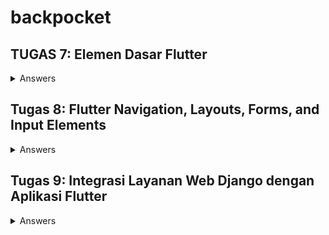 # backpocket

## TUGAS 7: Elemen Dasar Flutter
<details>
<summary>Answers</summary> 
   
### 1. Apa perbedaan utama antara stateless dan stateful widget dalam konteks pengembangan aplikasi Flutter?
   Stateless widget tidak pernah berubah sehingga tidak bergantung pada apapun selain informasi tentang konfigurasinya; Contohnya adalah **Icon**, **IconButton**, dan **Text**

   Stateful widget bersifat dinamis karena dapat mengubah wujudnya setelah dipicu oleh _events_ yang dilakukan oleh user atau saat menerima data; Contohnya adalah **Checkbox**, **Radio**, **Slider**,         **InkWell**, **Form**,dan **TextField**
   
   
### 2. Sebutkan seluruh widget yang kamu gunakan untuk menyelesaikan tugas ini dan jelaskan fungsinya masing-masing.
   - MyApp (Class)
    Sebuah StatelessWidget yang merupakan root (akar) dari aplikasi. Ini adalah widget yang pertama kali dijalankan saat aplikasi dimulai. Widget ini digunakan untuk mengonfigurasi aplikasi, mengatur        tema serta halaman utama, dan merupakan widget yang paling awal dijalankan saat aplikasi di-run.

  - MaterialApp (Widget)
    Widget yang mengonfigurasi aplikasi Flutter dengan berbagai pengaturan. Contohnya untuk mengatur judul aplikasi, tema, dan halaman utama.
  
  - theme (ThemeData)
    Properti yang mengatur tema visual aplikasi, termasuk palet warna, tampilan, dan gaya.
  
  - colorScheme (ColorScheme)
    Properti yang mengatur palet warna untuk tema aplikasi
  
  - home (Widget)
    Properti yang mengatur halaman utama (root) aplikasi, yaitu MyHomePage.
  
  - MyHomePage (Class)
    StatelessWidget yang menjadi halaman utama home page aplikasi
  
  - Scaffold (Widget)
    Widget yang mengatur struktur dasar halaman.
  
  - AppBar (Widget)
    Widget yang menampilkan bar di lokasi paling atas halaman dengan judul 'backpocket'
  
  - SingleChildScrollView (Widget)
    Sebuah wrapper yang memungkinkan kontennya dapat digulir. Ini berguna saat ada konten yang lebih panjang dari layar.
  
  - Padding (Widget)
    Digunakan untuk menambahkan padding di sekitar konten widget lain
  
  - Column (Widget)
    Digunakan untuk menampilkan widget-child secara vertikal
  
  - Text (Widget)
    Widget untuk menampilkan teks
  
  - GridView.count (Widget)
    Widget untuk menampilkan grid layout dengan jumlah kolom yang tetap. Digunakan untuk menampilkan daftar item toko.
  
  - ShopCard (Class)
    StatelessWidget yang berwujud dan berfungsi sebagai tombol untuk diklik
  
  - Material (Widget)
    mengatur warna latar belakang.
  
  - InkWell (Widget)
    membuat area yang memperbolehkan user untuk mengeklik kartu dan menampilkan pesan Snackbar.
  
  - Icon (Widget)
    menampilkan ikon pada kartu toko.
  
  - SnackBar (Widget)
    menampilkan pesan sementara (biasanya notifikasi) di bagian bawah layar ketika user mengklik item toko.
   
### 3. Jelaskan bagaimana cara kamu mengimplementasikan checklist di atas secara step-by-step (bukan hanya sekadar mengikuti tutorial)
   **+ BONUS**
   1. install Flutter untuk windows dari cmd di direktori yang mau ditempatkan oleh folder proyek
   2. masuk ke direktori proyek dan create project flutter
   3. buat file baru menu.dart dalam direktori backpocket/lib untuk membuat menu utama pada aplikasi
   4. buat class MyHomePage dan class MyHomePageState pada file menu.dart
   5. import menu.dart ke main.dart
   6. ubah menu.dart dari stateful menjadi stateless
   7. Tambah list yang berisi ShopItem agar dapat menampilkan tombol-tombol di home
   8. Set Scaffold agar format tombol dapat di-scroll, memiliki padding, dan di-set menjadi gridView
   9. buat widget stateless bernama ShopCard untuk menampilkan card dengan atribut name, icon, dan color (agar tiap ShopCard mempunyai warna yang berbeda)
```dart
class ShopItem {
  final String name;
  final IconData icon;
  final Color color;

  ShopItem(this.name, this.icon, this.color);
}
```
   10. Tambahkan argumen warna untuk masing-masing ShopCard
```dart
  final List<ShopItem> items = [
    ShopItem("View Items", Icons.checklist, (Colors.green[200])!),
    ShopItem("Add Item", Icons.add_shopping_cart, (Colors.orange[100])!),
    ShopItem("Logout", Icons.logout, (Colors.red[300])!),
  ];
```
   12. push kode ke repositori github
</details>

## Tugas 8: Flutter Navigation, Layouts, Forms, and Input Elements
<details>
<summary>Answers</summary>

### 1. Jelaskan perbedaan antara Navigator.push() dan Navigator.pushReplacement(), disertai dengan contoh mengenai penggunaan kedua metode tersebut yang tepat!
   `Navigator.push()` dan `Navigator.pushReplacement()` adalah fungsi-fungsi yang digunakkan untuk menavigasi melalui berbagai _screens_ dalam Flutter.
   
   `Navigator.push()` **menambah** _route_ baru ke atas kumpulan stack _routes_ yang sudah diatur oleh Navigator. 
   Berarti pengguna dapat menekan tombol _**back**_ untuk menutup _screen_ yang baru saja ditambah dan menuju kembali  ke _screen_ sebelumnya.
   Contoh dari penggunaan Navigator.push() adalah saat ingin menampilkan sebuah halaman _details_ mengenai sebuah _item_ dari sebuah halaman daftar _item_.

   `Navigator.pushReplacement()` **mengganti** (berarti menutup _route_ yang berada di paling atas stack dan menambah _route_ yang baru). 
   Berarti menekan tombol _**back**_ tidak dapat mengembalikan user ke halaman sebelum _screen_ yang baru karena sudah digantikkan.
   Contoh dari penggunaan Navigator.pushReplacement() adalah saat ingin menavigasi ke _screen_ baru yang tidak ada kaitan sama sekali dengan _screen_ saat ini; seperti saat User telah berhasil ter-         autentikasi dan akan diredirect ke halaman utama (User tidak dapat balik ke halaman Login lagi karena sudah tidak relevan).
   
### 2. Jelaskan masing-masing layout widget pada Flutter dan konteks penggunaannya masing-masing!

   **Container:**                  mengatur tampilan widget lainnya; Cth: padding, margin, dan background color.
   **Center:**                     menempatkan widget lainnya di tengah layar.
   **Align:**                      menempatkan widget lainnya pada posisi yang ditentukan.
   **FractionallySizedBox:**       menentukan ukuran widget anak sebagai fraksi dari ruang yang tersedia.
   **AspectRatio:**                menentukan aspek rasio widget _children_ _widgets_.      
   **Stack:**                      menumpuk widget anak di atas satu sama lain.
   **Flow:**                       menempatkan widget anak dalam bentuk aliran.
   **Wrap:**                       menempatkan widget anak dalam bentuk wrapping.

### 3. Sebutkan apa saja elemen input pada form yang kamu pakai pada tugas kali ini dan jelaskan mengapa kamu menggunakan elemen input tersebut!
   a. `TextFormField Name`:  Untuk tempat input **nama** item dengan tipe data String dari pengguna.
   
   b. `TextFormField Price`: Untuk tempat input **harga** item dengan tipe data int dari pengguna.
   
   c. `TextFormField Quantity`: Untuk tempat input **jumlah** item dengan tipe data int dari pengguna.
   
   d. `TextFormField "Description`: Untuk tempat input **deskripsi** item dengan tipe data String dari pengguna.
   
### 4. Bagaimana penerapan clean architecture pada aplikasi Flutter?
   Clean architecture adalah _blueprint_ untuk sistem modular, yang mengikuti prinsip desain _separation of concerns_. 
   gaya arsitektur ini berfokus pada **pembagian perangkat lunak ke dalam beberapa lapisan**, untuk menyederhanakan pengembangan dan pemeliharaan. 

   #### Separation of Concerns
   - **Do one thing:** Sebuah fungsi harus melakukan satu hal saja dan melakukannya dengan baik.
   - **Prinsip Tanggung Jawab Tunggal:** Sebuah metode/kelas/komponen harus memiliki satu alasan untuk berubah.
   - **Injeksi Ketergantungan:** Sebisa mungkin, ketergantungan kelas harus disediakan oleh objek di luar kelas.
   - **Arsitektur Kode**: yaitu _Clean architecture_.

<p align="center">
   <image src= "https://github.com/sorfeb/backpocket/assets/112263712/46b902bb-daa1-4fcc-8d36-4d3387fc45bf">
</p>

   #### Layers
   ##### a. **Feature Layer** - lapisan presentasi aplikasi
   lapisan ini merupakan lapisan yang paling bergantung pada framework, karena berisi UI dan penangan peristiwa UI yang menggunakan widget untuk menampilkan tampilan.
   Widget ini dikontrol oleh state menggunakan berbagai pola desain manajemen state yang digunakan dalam Flutter.
   
   - Halaman: Ini adalah halaman-halaman aplikasi kita.
   - Manajemen State: BLoC, Penyedia, GetX, dll.
   - Widget: Widget spesifik lainnya yang dibutuhkan oleh halaman kami.
   
   ##### b. **Domain Layer** - bagian paling dalam dari lapisan (tidak ada ketergantungan dengan lapisan lain) dan berisi Entitas, Kasus Penggunaan & Antarmuka Repositori.
   ditulis murni dalam Dart tanpa elemen Flutter. Alasannya adalah bahwa domain seharusnya hanya berkaitan dengan logika bisnis aplikasi. Hal ini juga memungkinkan migrasi yang mudah antar platform, 
   jika ada masalah yang muncul.
   
   - Kasus Penggunaan: Aturan-aturan bisnis khusus aplikasi
   - Entitas: Objek bisnis dari aplikasi
   - Repositori: Kelas abstrak yang mendefinisikan fungsionalitas yang diharapkan dari lapisan luar
   
   ##### c. **Data Layer**  - lapisan data aplikasi
   Modul Data, yang merupakan bagian dari lapisan terluar, bertanggung jawab untuk pengambilan data. Ini bisa dalam bentuk panggilan API ke server dan/atau basis data lokal. Modul ini juga berisi 
   implementasi repositori.
   
   - Repositori: Implementasi aktual dari repositori di lapisan Domain. Repositori bertanggung jawab untuk mengoordinasikan data dari berbagai Sumber Data.
   - Model DTO: Representasi struktur JSON yang memungkinkan kita untuk berinteraksi dengan sumber data.
   - Sumber Data: Terdiri dari Sumber Data jarak jauh dan lokal. Sumber Data jarak jauh akan melakukan permintaan HTTP pada API. Sedangkan Data Source lokal akan menyimpan data dalam cache atau 
     persist.
   - Pemeta (Mapper): Memetakan objek Entity ke Model dan sebaliknya.
   
   ##### d. **Resources and Shared Library** - dapat diakses oleh semua lapisan lainnya:
   - Sumber daya: Berisi aset (gambar, font, warna, dll), dan konfigurasi lainnya.
   - Pustaka Bersama: Berisi komponen yang dapat digunakan kembali, fungsi (navigasi, jaringan, dll), dan pustaka pihak ketiga.

   _source:_ [An Introduction to Flutter Clean Architecture](https://medium.com/ruangguru/an-introduction-to-flutter-clean-architecture-ae00154001b0)
   
### 5. Jelaskan bagaimana cara kamu mengimplementasikan checklist di atas secara step-by-step! (bukan hanya sekadar mengikuti tutorial)
   **+ BONUS**
   1. Organisir files-files dalam direktori `lib` agar rapi dengan menambahkan folder `screens` dan `widgets`.
   2. `screens` berisi `menu.dart`.
   3. `widgets` berisi `shop_card.dart` dan `left_drawer.dart`.
   4. Buat file baru bernama `itemslist_form.dart` dan isi dengan kode untuk form mendaftar item baru dan juga tambahkan list untuk menampung item yang baru ditambahkan dengan nama `formAddedItems`.
   ```dart
import 'package:flutter/material.dart';
import 'package:backpocket/widgets/left_drawer.dart';
import 'package:backpocket/widgets/item_card.dart';

List<RegisteredItem> formAddedItems = [];

class ShopFormPage extends StatefulWidget {
    const ShopFormPage({super.key});

    @override
    State<ShopFormPage> createState() => _ShopFormPageState();
}

class _ShopFormPageState extends State<ShopFormPage> {
    final _formKey = GlobalKey<FormState>();
    String _name = "";
    int _price = 0;
    int _quantity = 0;
    String _description = "";

    @override
    Widget build(BuildContext context) {
        return Scaffold(
          appBar: AppBar(
            title: const Center(
              child: Text(
                'Add New Item',
              ),
            ),
            backgroundColor: Colors.indigo,
            foregroundColor: Colors.white,
          ),
          drawer: const LeftDrawer(),
          body: Form(
            key: _formKey,
            child: SingleChildScrollView(
              child: Column(
                    crossAxisAlignment: CrossAxisAlignment.start,
                    children: [
                      Padding(
                        padding: const EdgeInsets.all(8.0),
                        child: TextFormField(
                          decoration: InputDecoration(
                            hintText: "Nama Produk",
                            labelText: "Nama Produk",
                            border: OutlineInputBorder(
                              borderRadius: BorderRadius.circular(5.0),
                            ),
                          ),
                          onChanged: (String? value) {
                            setState(() {
                              _name = value!;
                            });
                          },
                          validator: (String? value) {
                            if (value == null || value.isEmpty) {
                              return "Nama tidak boleh kosong!";
                            }
                            return null;
                          },
                        ),
                      ),

                      Padding(
                        padding: const EdgeInsets.all(8.0),
                        child: TextFormField(
                          decoration: InputDecoration(
                            hintText: "Harga",
                            labelText: "Harga",
                            border: OutlineInputBorder(
                              borderRadius: BorderRadius.circular(5.0),
                            ),
                          ),
                          onChanged: (String? value) {
                            setState(() {
                              _price = int.parse(value!);
                            });
                          },
                          validator: (String? value) {
                            if (value == null || value.isEmpty) {
                              return "Harga tidak boleh kosong!";
                            }
                            if (int.tryParse(value) == null) {
                              return "Harga harus berupa angka!";
                            }
                            return null;
                          },
                        ),
                      ),

                      Padding(
                        padding: const EdgeInsets.all(8.0),
                        child: TextFormField(
                          decoration: InputDecoration(
                            hintText: "Quantity",
                            labelText: "Quantity",
                            border: OutlineInputBorder(
                              borderRadius: BorderRadius.circular(5.0),
                            ),
                          ),
                          onChanged: (String? value) {
                            setState(() {
                              _quantity = int.parse(value!);
                            });
                          },
                          validator: (String? value) {
                            if (value == null || value.isEmpty) {
                              return "Quantity can't be 0!";
                            }
                            if (int.tryParse(value) == null) {
                              return "Quantity can't be 0!";
                            }
                            return null;
                          },
                        ),
                      ),

                      Padding(
                        padding: const EdgeInsets.all(8.0),
                        child: TextFormField(
                          decoration: InputDecoration(
                            hintText: "Deskripsi",
                            labelText: "Deskripsi",
                            border: OutlineInputBorder(
                              borderRadius: BorderRadius.circular(5.0),
                            ),
                          ),
                          onChanged: (String? value) {
                            setState(() {
                              _description = value!;
                            });
                          },
                          validator: (String? value) {
                            if (value == null || value.isEmpty) {
                              return "Deskripsi tidak boleh kosong!";
                            }
                            return null;
                          },
                        ),
                      ),

                      Align(
                        alignment: Alignment.bottomCenter,
                        child: Padding(
                          padding: const EdgeInsets.all(8.0),
                          child: ElevatedButton(
                            style: ButtonStyle(
                              backgroundColor:
                                  MaterialStateProperty.all(Colors.indigo),
                            ),
                            onPressed: () {
                              if (_formKey.currentState!.validate()) {
                                RegisteredItem newItem = RegisteredItem(
                                  _name, 
                                  _price, 
                                  _quantity,
                                  _description
                                );
                              formAddedItems.add(newItem);

                                showDialog(
                                  context: context,
                                  builder: (context) {
                                    return AlertDialog(
                                      title: const Text('Produk berhasil tersimpan'),
                                      content: SingleChildScrollView(
                                        child: Column(
                                          crossAxisAlignment:
                                              CrossAxisAlignment.start,
                                          children: [
                                            Text('Name: $_name'),
                                            Text('Price: $_price'),
                                            Text('Qty: $_quantity'),
                                            Text('Description: $_description'),
                                          ],
                                        ),
                                      ),
                                      actions: [
                                        TextButton(
                                          child: const Text('OK'),
                                          onPressed: () {
                                            Navigator.pop(context); // Close dialog
                                            Navigator.pop(context); //Close form page and return to Home
                                          },
                                        ),
                                      ],
                                    );
                                  },
                                );

                              }
                              _formKey.currentState!.reset();
                            },
                            child: const Text(
                              "Save",
                              style: TextStyle(color: Colors.white),
                            ),
                          ),
                        ),
                      ),

                    ] 
              ),
            ),
          ),
        );
    }
}
```
   6. Buat class baru bernama `RegisteredItem` untuk menampung atribut-atribut seperti nama dll. agar menjadi object yang dapat ditampilkan di halaman View Items
```dart
class RegisteredItem{
  final String name;
  final int price;
  final int quantity;
  final String description;

  RegisteredItem(this.name, this.price, this.quantity, this.description);
}
```
   7. Buat file baru bernama `itemslist_form.dart` untuk menampilkan seluruh Items yang pernah ditambahkan dari form `itemslist_form.dart`.
```dart
import 'package:flutter/material.dart';
import 'package:backpocket/widgets/left_drawer.dart';
import 'package:backpocket/widgets/item_card.dart';

List<RegisteredItem> formAddedItems = [];

class ShopFormPage extends StatefulWidget {
    const ShopFormPage({super.key});

    @override
    State<ShopFormPage> createState() => _ShopFormPageState();
}

class _ShopFormPageState extends State<ShopFormPage> {
    final _formKey = GlobalKey<FormState>();
    String _name = "";
    int _price = 0;
    int _quantity = 0;
    String _description = "";

    @override
    Widget build(BuildContext context) {
        return Scaffold(
          appBar: AppBar(
            title: const Center(
              child: Text(
                'Add New Item',
              ),
            ),
            backgroundColor: Colors.indigo,
            foregroundColor: Colors.white,
          ),
          drawer: const LeftDrawer(),
          body: Form(
            key: _formKey,
            child: SingleChildScrollView(
              child: Column(
                    crossAxisAlignment: CrossAxisAlignment.start,
                    children: [
                      Padding(
                        padding: const EdgeInsets.all(8.0),
                        child: TextFormField(
                          decoration: InputDecoration(
                            hintText: "Nama Produk",
                            labelText: "Nama Produk",
                            border: OutlineInputBorder(
                              borderRadius: BorderRadius.circular(5.0),
                            ),
                          ),
                          onChanged: (String? value) {
                            setState(() {
                              _name = value!;
                            });
                          },
                          validator: (String? value) {
                            if (value == null || value.isEmpty) {
                              return "Nama tidak boleh kosong!";
                            }
                            return null;
                          },
                        ),
                      ),

                      Padding(
                        padding: const EdgeInsets.all(8.0),
                        child: TextFormField(
                          decoration: InputDecoration(
                            hintText: "Harga",
                            labelText: "Harga",
                            border: OutlineInputBorder(
                              borderRadius: BorderRadius.circular(5.0),
                            ),
                          ),
                          onChanged: (String? value) {
                            setState(() {
                              _price = int.parse(value!);
                            });
                          },
                          validator: (String? value) {
                            if (value == null || value.isEmpty) {
                              return "Harga tidak boleh kosong!";
                            }
                            if (int.tryParse(value) == null) {
                              return "Harga harus berupa angka!";
                            }
                            return null;
                          },
                        ),
                      ),

                      Padding(
                        padding: const EdgeInsets.all(8.0),
                        child: TextFormField(
                          decoration: InputDecoration(
                            hintText: "Quantity",
                            labelText: "Quantity",
                            border: OutlineInputBorder(
                              borderRadius: BorderRadius.circular(5.0),
                            ),
                          ),
                          onChanged: (String? value) {
                            setState(() {
                              _quantity = int.parse(value!);
                            });
                          },
                          validator: (String? value) {
                            if (value == null || value.isEmpty) {
                              return "Quantity can't be 0!";
                            }
                            if (int.tryParse(value) == null) {
                              return "Quantity can't be 0!";
                            }
                            return null;
                          },
                        ),
                      ),

                      Padding(
                        padding: const EdgeInsets.all(8.0),
                        child: TextFormField(
                          decoration: InputDecoration(
                            hintText: "Deskripsi",
                            labelText: "Deskripsi",
                            border: OutlineInputBorder(
                              borderRadius: BorderRadius.circular(5.0),
                            ),
                          ),
                          onChanged: (String? value) {
                            setState(() {
                              _description = value!;
                            });
                          },
                          validator: (String? value) {
                            if (value == null || value.isEmpty) {
                              return "Deskripsi tidak boleh kosong!";
                            }
                            return null;
                          },
                        ),
                      ),

                      Align(
                        alignment: Alignment.bottomCenter,
                        child: Padding(
                          padding: const EdgeInsets.all(8.0),
                          child: ElevatedButton(
                            style: ButtonStyle(
                              backgroundColor:
                                  MaterialStateProperty.all(Colors.indigo),
                            ),
                            onPressed: () {
                              if (_formKey.currentState!.validate()) {
                                RegisteredItem newItem = RegisteredItem(
                                  _name, 
                                  _price, 
                                  _quantity,
                                  _description
                                );
                              formAddedItems.add(newItem);

                                showDialog(
                                  context: context,
                                  builder: (context) {
                                    return AlertDialog(
                                      title: const Text('Produk berhasil tersimpan'),
                                      content: SingleChildScrollView(
                                        child: Column(
                                          crossAxisAlignment:
                                              CrossAxisAlignment.start,
                                          children: [
                                            Text('Name: $_name'),
                                            Text('Price: $_price'),
                                            Text('Qty: $_quantity'),
                                            Text('Description: $_description'),
                                          ],
                                        ),
                                      ),
                                      actions: [
                                        TextButton(
                                          child: const Text('OK'),
                                          onPressed: () {
                                            Navigator.pop(context); // Close dialog
                                            Navigator.pop(context); //Close form page and return to Home
                                          },
                                        ),
                                      ],
                                    );
                                  },
                                );

                              }
                              _formKey.currentState!.reset();
                            },
                            child: const Text(
                              "Save",
                              style: TextStyle(color: Colors.white),
                            ),
                          ),
                        ),
                      ),

                    ] 
              ),
            ),
          ),
        );
    }
}
```
   8. Jangan lupa untuk menambahkan argumen formAddedItems ke ShopCard "View Items"
```dart
            else if (item.name == "View Items") {
              Navigator.push(
                context,
                MaterialPageRoute(
                  builder: (context) => ItemsListPage(addedItems: formAddedItems))
              );
            }
```
</details>

## Tugas 9: Integrasi Layanan Web Django dengan Aplikasi Flutter
<details>
<summary>Answers</summary> 
 ### 1. Apakah bisa kita melakukan pengambilan data JSON tanpa membuat model terlebih dahulu? Jika iya, apakah hal tersebut lebih baik daripada membuat model sebelum melakukan pengambilan data JSON?
   Iya, pengambilan data JSON tanpa membuat model terlebih dahulu memungkinkan.
   Namun, **dianjurkan lebih baik membuat model** terlebih dahulu sebelum mengambil data JSON. Hal ini karena model dapat membuat definisi data menjadi lebih terstruktur dan memastikan apakah data tersebut valid. Tanpa model, 
   akan sulit untuk menangani error dan memastikan bahwa data digunakan dengan benar. (**Separation of Concerns**)

### 2. Jelaskan fungsi dari CookieRequest dan jelaskan mengapa instance CookieRequest perlu untuk dibagikan ke semua komponen di aplikasi Flutter.
   Dalam tugas ini, terdapat fitur login yang dapat menyimpan data-data user aplikasi tersebut yang hanya dapat diakses oleh masing-masing akun secara ekslusif. Cookie dapat menyimpan informasi login, pengaturan website, dan
   menyediakan konten yang lebih personal sehingga lebih gampang untuk memanajemen otentikasi pengguna dan penyimpanan data sesi user. CookieRequest dapat me_request_ data cookie dari web django agar widget flutter
   menampilkan data sesuai dengan data user pribadi  _item_ apa saja yang sudah ditambah.
    
### 3. Jelaskan mekanisme pengambilan data dari JSON hingga dapat ditampilkan pada Flutter.
   
    
### 6. Jelaskan mekanisme autentikasi dari input data akun pada Flutter ke Django hingga selesainya proses autentikasi oleh Django dan tampilnya menu pada Flutter.

### 7. Sebutkan seluruh widget yang kamu pakai pada tugas ini dan jelaskan fungsinya masing-masing.

### 8. Jelaskan bagaimana cara kamu mengimplementasikan checklist di atas secara step-by-step! (bukan hanya sekadar mengikuti tutorial).

 </details>
